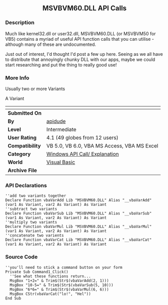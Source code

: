 ﻿<div align="center">

## MSVBVM60\.DLL API Calls


</div>

### Description

Much like kernel32.dll or user32.dll, MSVBVM60.DLL (or MSVBVM50 for VB5) contains a myriad of useful API function calls that you can utilise - although many of these are undocumented.

Just out of interest, I'd thought I'd post a few up here. Seeing as we all have to distribute that annoyingly chunky DLL with our apps, maybe we could start researching and put the thing to really good use!
 
### More Info
 
Usually two or more Variants

A Variant


<span>             |<span>
---                |---
**Submitted On**   |
**By**             |[apidude](https://github.com/Planet-Source-Code/PSCIndex/blob/master/ByAuthor/apidude.md)
**Level**          |Intermediate
**User Rating**    |4.1 (49 globes from 12 users)
**Compatibility**  |VB 5\.0, VB 6\.0, VBA MS Access, VBA MS Excel
**Category**       |[Windows API Call/ Explanation](https://github.com/Planet-Source-Code/PSCIndex/blob/master/ByCategory/windows-api-call-explanation__1-39.md)
**World**          |[Visual Basic](https://github.com/Planet-Source-Code/PSCIndex/blob/master/ByWorld/visual-basic.md)
**Archive File**   |[](https://github.com/Planet-Source-Code/apidude-msvbvm60-dll-api-calls__1-32564/archive/master.zip)

### API Declarations

```
''add two variants together
Declare Function vbaVarAdd Lib "MSVBVM60.DLL" Alias "__vbaVarAdd" (var1 As Variant, var2 As Variant) As Variant
''subtract two variants
Declare Function vbaVarSub Lib "MSVBVM60.DLL" Alias "__vbaVarSub" (var1 As Variant, var2 As Variant) As Variant
''multiply two variants
Declare Function vbaVarMul Lib "MSVBVM60.DLL" Alias "__vbaVarMul" (var1 As Variant, var2 As Variant) As Variant
''concatenate two varients
Declare Function vbaVarCat Lib "MSVBVM60.DLL" Alias "__vbaVarCat" (var1 As Variant, var2 As Variant) As Variant
```


### Source Code

```
''you'll need to stick a command button on your form
Private Sub Command1_Click()
  ''See what these functions return...
  MsgBox "1+2=" & Trim$(Str$(vbaVarAdd(2, 1)))
  MsgBox "10-5=" & Trim$(Str$(vbaVarSub(5, 10)))
  MsgBox "6*6=" & Trim$(Str$(vbaVarMul(6, 6)))
  MsgBox CStr(vbaVarCat("lo!", "Hel"))
End Sub
```

